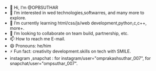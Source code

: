 - 👋 Hi, I’m @OPBSUTHAR
- 👀 I’m interested in wed technologies,softwarres, and many more to explore.
- 🌱 I’m currently learning html/css/js/web development,python,c,c++, more+.
- 💞️ I’m looking to collaborate on team build, partnership, etc.
- 📫 How to reach me E-mail.
- 😄 Pronouns: he/him
- ⚡ Fun fact: creativity development.skills on tech with SMILE.
- instagram ,snapchat : for instagram/user="omprakashsuthar_007", for snapchat/user="ompsuthar_007".

<!---
OPBSUTHAR/OPBSUTHAR is a ✨ special ✨ repository because its `README.md` (this file) appears on your GitHub profile.
You can click the Preview link to take a look at your changes.
--->
